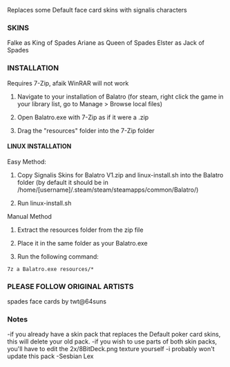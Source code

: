 Replaces some Default face card skins with signalis characters

### SKINS

Falke as King of Spades
Ariane as Queen of Spades
Elster as Jack of Spades



### INSTALLATION

Requires 7-Zip, afaik WinRAR will not work

1) Navigate to your installation of Balatro
	(for steam, right click the game in your library list, go to Manage > Browse local files)

2) Open Balatro.exe with 7-Zip as if it were a .zip

3) Drag the "resources" folder into the 7-Zip folder

#### LINUX INSTALLATION

Easy Method:

1) Copy Signalis Skins for Balatro V1.zip and linux-install.sh into the Balatro folder (by default it should be in /home/\[username\]/.steam/steam/steamapps/common/Balatro/)

2) Run linux-install.sh

Manual Method

1) Extract the resources folder from the zip file

2) Place it in the same folder as your Balatro.exe

3) Run the following command:
```
7z a Balatro.exe resources/* 
```


### PLEASE FOLLOW ORIGINAL ARTISTS

spades face cards by twt@64suns



### Notes
-if you already have a skin pack that replaces the Default poker card skins, this will delete your old pack.
-if you wish to use parts of both skin packs, you'll have to edit the 2x/8BitDeck.png texture yourself
-i probably won't update this pack
-Sesbian Lex
